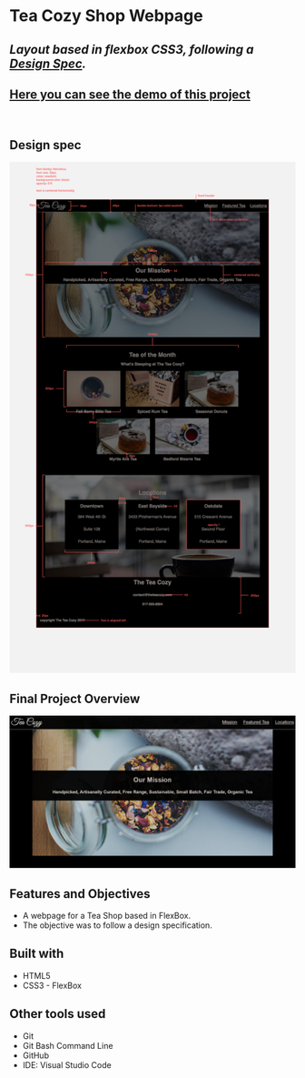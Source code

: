 # **Tea Cozy Shop Webpage**
## *Layout based in flexbox CSS3, following a [Design Spec](#design-spec).*
## [Here you can see the demo of this project]()

<br>

## **Design spec**
![screenshot](./tea-cozy-redline.jpg)

## **Final Project Overview**
![screenshot](./screenshot.png)

## **Features and Objectives**
* A webpage for a Tea Shop based in FlexBox.
* The objective was to follow a design specification.

## **Built with**
* HTML5
* CSS3 - FlexBox

## **Other tools used**
* Git
* Git Bash Command Line
* GitHub
* IDE: Visual Studio Code